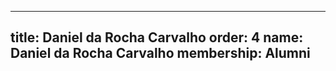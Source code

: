 ---
  title: Daniel da Rocha Carvalho
  order: 4
  name: Daniel da Rocha Carvalho
  membership: Alumni
  ---
  